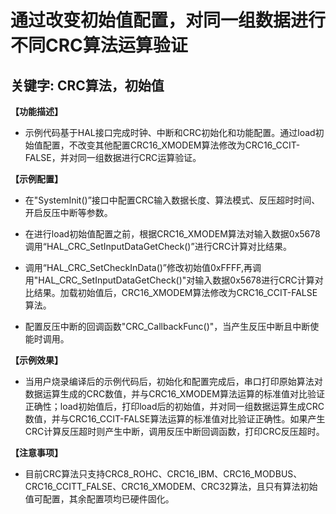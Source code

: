 # 通过改变初始值配置，对同一组数据进行不同CRC算法运算验证
## 关键字: CRC算法，初始值

**【功能描述】**
+ 示例代码基于HAL接口完成时钟、中断和CRC初始化和功能配置。通过load初始值配置，不改变其他配置CRC16_XMODEM算法修改为CRC16_CCIT-FALSE，并对同一组数据进行CRC运算验证。

**【示例配置】**
+ 在"SystemInit()”接口中配置CRC输入数据长度、算法模式、反压超时时间、开启反压中断等参数。

+ 在进行load初始值配置之前，根据CRC16_XMODEM算法对输入数据0x5678调用“HAL_CRC_SetInputDataGetCheck()”进行CRC计算对比结果。

+ 调用“HAL_CRC_SetCheckInData()”修改初始值0xFFFF,再调用"HAL_CRC_SetInputDataGetCheck()"对输入数据0x5678进行CRC计算对比结果。加载初始值后，CRC16_XMODEM算法修改为CRC16_CCIT-FALSE算法。

+ 配置反压中断的回调函数"CRC_CallbackFunc()"，当产生反压中断且中断使能时调用。

**【示例效果】**
+ 当用户烧录编译后的示例代码后，初始化和配置完成后，串口打印原始算法对数据运算生成的CRC数值，并与CRC16_XMODEM算法运算的标准值对比验证正确性；load初始值后，打印load后的初始值，并对同一组数据运算生成CRC数值，并与CRC16_CCIT-FALSE算法运算的标准值对比验证正确性。如果产生CRC计算反压超时则产生中断，调用反压中断回调函数，打印CRC反压超时。

**【注意事项】**
+ 目前CRC算法只支持CRC8_ROHC、CRC16_IBM、CRC16_MODBUS、CRC16_CCITT_FALSE、CRC16_XMODEM、CRC32算法，且只有算法初始值可配置，其余配置项均已硬件固化。